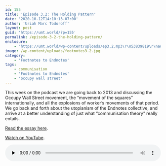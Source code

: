 ```yaml
---
id: 155
title: 'Episode 3.2: The Holding Pattern'
date: '2020-10-12T14:10:13-07:00'
author: 'Uriah Marc Todoroff'
layout: post
guid: 'https://umt.world/?p=155'
permalink: /episode-3-2-the-holding-pattern/
enclosure:
    - "https://umt.world/wp-content/uploads/ep3.2.mp3\r\n53839819\r\naudio/mpeg\r\n"
image: /wp-content/uploads/footnotes3.2.jpg
category:
    - 'Footnotes to Endnotes'
tags:
    - communisation
    - 'Footnotes to Endnotes'
    - 'occupy wall street'
---
```


This week on the podcast we are going back to 2013 and discussing the Occupy Wall Street movement, the “movement of the squares” internationally, and all the explosions of worker’s movements of that period. We go back and forth about the utopianism of the Endnotes collective, and arrive at a better understanding of just what “communisation theory” really entails.

[Read the essay here](https://endnotes.org.uk/issues/3/en/endnotes-the-holding-pattern).

[Watch on YouTube](https://youtu.be/yxwK_6Bbs6E).

<audio class="wp-audio-shortcode" controls="controls" id="audio-155-9" preload="none" style="width: 100%;"><source src="https://umt.world/wp-content/uploads/ep3.2.mp3?_=9" type="audio/mpeg"></source><https://umt.world/wp-content/uploads/ep3.2.mp3></audio>